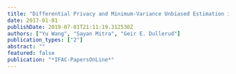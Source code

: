 ```yaml
---
title: "Differential Privacy and Minimum-Variance Unbiased Estimation in Multi-Agent Control Systems"
date: 2017-01-01
publishDate: 2019-07-01T21:11:19.312530Z
authors: ["Yu Wang", "Sayan Mitra", "Geir E. Dullerud"]
publication_types: ["2"]
abstract: ""
featured: false
publication: "*IFAC-PapersOnLine*"
---
```



